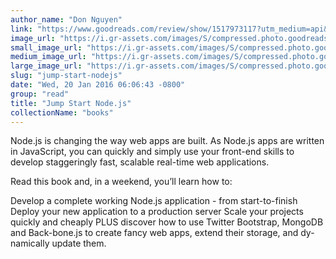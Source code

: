```yaml
---
author_name: "Don Nguyen"
link: "https://www.goodreads.com/review/show/1517973117?utm_medium=api&utm_source=rss"
image_url: "https://i.gr-assets.com/images/S/compressed.photo.goodreads.com/books/1356350755l/15812589._SX50_.jpg"
small_image_url: "https://i.gr-assets.com/images/S/compressed.photo.goodreads.com/books/1356350755l/15812589._SX50_.jpg"
medium_image_url: "https://i.gr-assets.com/images/S/compressed.photo.goodreads.com/books/1356350755l/15812589._SX98_.jpg"
large_image_url: "https://i.gr-assets.com/images/S/compressed.photo.goodreads.com/books/1356350755l/15812589.jpg"
slug: "jump-start-nodejs"
date: "Wed, 20 Jan 2016 06:06:43 -0800"
group: "read"
title: "Jump Start Node.js"
collectionName: "books"
---
```

Node.js is changing the way web apps are built. As Node.js apps are written in JavaScript, you can quickly and simply use your front-end skills to develop staggeringly fast, scalable real-time web applications.  
  
Read this book and, in a weekend, you’ll learn how to:  
  
  
Develop a complete working Node.js application - from start-to-finish Deploy your new application to a production server Scale your projects quickly and cheaply PLUS discover how to use Twitter Bootstrap, MongoDB and Back-bone.js to create fancy web apps, extend their storage, and dy-namically update them.
